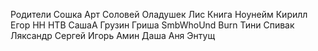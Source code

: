 Родители
Сошка
Арт
Соловей
Оладушек
Лис
Книга
Ноунейм
Кирилл
Егор
НН
НТВ
СашаА
Грузин
Гриша
SmbWhoUnd
Burn
Тини
Спивак
Ляксандр
Сергей
Игорь
Амин
Даша
Аня
Энтущ
